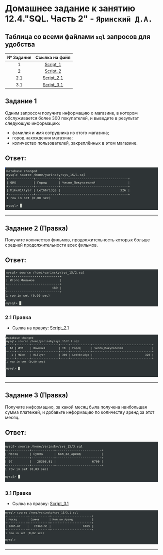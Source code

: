 # Домашнее задание к занятию 12.4."SQL. Часть 2" - `Яринский Д.А.`

## Таблица со всеми файлами `sql` запросов для удобства

| № Задания   | Ссылка на файл              | 
|:-----------:|:---------------------------:|
| 1           | [Script_1](script/1.sql)    |
| 2           | [Script_2](script/2.sql)    |
| 2.1         | [Script_2.1](script/2.1.sql)|
| 3.1         | [Script_3.1](script/3.1.sql)|

## Задание 1

Одним запросом получите информацию о магазине, в котором обслуживается более 300 покупателей, и выведите в результат следующую информацию:

- фамилия и имя сотрудника из этого магазина;
- город нахождения магазина;
- количество пользователей, закреплённых в этом магазине.

## Ответ:

![](img/1.png)

---

## Задание 2 (Правка)

Получите количество фильмов, продолжительность которых больше средней продолжительности всех фильмов.

## Ответ:

![](img/2.png)

### 2.1 Правка

- Сылка на правку: [Script_2.1](script/2.1.sql)

![](img/2.1.png)


---

## Задание 3 (Правка)

Получите информацию, за какой месяц была получена наибольшая сумма платежей, и добавьте информацию по количеству аренд за этот месяц.

## Ответ:

![](img/3.png)

### 3.1 Правка

- Сылка на правку: [Script_3.1](script/3.1.sql)

![](img/3.1.png)

---